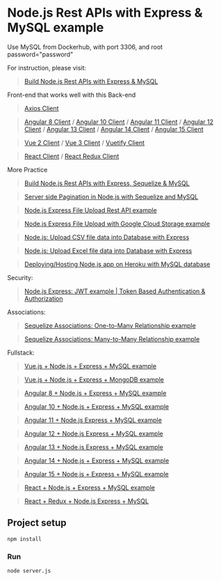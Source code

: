 # Node.js Rest APIs with Express & MySQL example

Use MySQL from Dockerhub, with port 3306, and root password="password"


For instruction, please visit:
> [Build Node.js Rest APIs with Express & MySQL](https://www.bezkoder.com/node-js-rest-api-express-mysql/)

Front-end that works well with this Back-end
> [Axios Client](https://www.bezkoder.com/axios-request/)

> [Angular 8 Client](https://www.bezkoder.com/angular-crud-app/) / [Angular 10 Client](https://www.bezkoder.com/angular-10-crud-app/) / [Angular 11 Client](https://www.bezkoder.com/angular-11-crud-app/) / [Angular 12 Client](https://www.bezkoder.com/angular-12-crud-app/) / [Angular 13 Client](https://www.bezkoder.com/angular-13-crud-example/) / [Angular 14 Client](https://www.bezkoder.com/angular-14-crud-example/) / [Angular 15 Client](https://www.bezkoder.com/angular-15-crud-example/)

> [Vue 2 Client](https://www.bezkoder.com/vue-js-crud-app/) / [Vue 3 Client](https://www.bezkoder.com/vue-3-crud/) / [Vuetify Client](https://www.bezkoder.com/vuetify-data-table-example/)

> [React Client](https://www.bezkoder.com/react-crud-web-api/) / [React Redux Client](https://www.bezkoder.com/react-redux-crud-example/)

More Practice
> [Build Node.js Rest APIs with Express, Sequelize & MySQL](https://www.bezkoder.com/node-js-express-sequelize-mysql/)

> [Server side Pagination in Node.js with Sequelize and MySQL](https://www.bezkoder.com/node-js-sequelize-pagination-mysql/)

> [Node.js Express File Upload Rest API example](https://www.bezkoder.com/node-js-express-file-upload/)

> [Node.js Express File Upload with Google Cloud Storage example](https://www.bezkoder.com/google-cloud-storage-nodejs-upload-file/)

> [Node.js: Upload CSV file data into Database with Express](https://www.bezkoder.com/node-js-upload-csv-file-database/)

> [Node.js: Upload Excel file data into Database with Express](https://www.bezkoder.com/node-js-upload-excel-file-database/)

> [Deploying/Hosting Node.js app on Heroku with MySQL database](https://www.bezkoder.com/deploy-node-js-app-heroku-cleardb-mysql/)

Security:
> [Node.js Express: JWT example | Token Based Authentication & Authorization](https://www.bezkoder.com/node-js-jwt-authentication-mysql/)

Associations:
> [Sequelize Associations: One-to-Many Relationship example](https://www.bezkoder.com/sequelize-associate-one-to-many/)

> [Sequelize Associations: Many-to-Many Relationship example](https://www.bezkoder.com/sequelize-associate-many-to-many/)

Fullstack:
> [Vue.js + Node.js + Express + MySQL example](https://www.bezkoder.com/vue-js-node-js-express-mysql-crud-example/)

> [Vue.js + Node.js + Express + MongoDB example](https://www.bezkoder.com/vue-node-express-mongodb-mevn-crud/)

> [Angular 8 + Node.js + Express + MySQL example](https://www.bezkoder.com/angular-node-express-mysql/)

> [Angular 10 + Node.js + Express + MySQL example](https://www.bezkoder.com/angular-10-node-js-express-mysql/)

> [Angular 11 + Node.js Express + MySQL example](https://www.bezkoder.com/angular-11-node-js-express-mysql/)

> [Angular 12 + Node.js Express + MySQL example](https://www.bezkoder.com/angular-12-node-js-express-mysql/)

> [Angular 13 + Node.js Express + MySQL example](https://www.bezkoder.com/angular-13-node-js-express-mysql/)

> [Angular 14 + Node.js + Express + MySQL example](https://www.bezkoder.com/angular-14-node-js-express-mysql/)

> [Angular 15 + Node.js + Express + MySQL example](https://www.bezkoder.com/angular-15-node-js-express-mysql/)

> [React + Node.js + Express + MySQL example](https://www.bezkoder.com/react-node-express-mysql/)

> [React + Redux + Node.js Express + MySQL](https://www.bezkoder.com/react-redux-mysql-crud/)

## Project setup
```
npm install
```

### Run
```
node server.js
```

